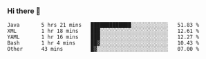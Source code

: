 ### Hi there 👋

<!--
**urzz/urzz** is a ✨ _special_ ✨ repository because its `README.md` (this file) appears on your GitHub profile.

Here are some ideas to get you started:

- 🔭 I’m currently working on ...
- 🌱 I’m currently learning ...
- 👯 I’m looking to collaborate on ...
- 🤔 I’m looking for help with ...
- 💬 Ask me about ...
- 📫 How to reach me: ...
- 😄 Pronouns: ...
- ⚡ Fun fact: ...
-->

<!--START_SECTION:waka-->

```text
Java       5 hrs 21 mins   █████████████░░░░░░░░░░░░   51.83 %
XML        1 hr 18 mins    ███░░░░░░░░░░░░░░░░░░░░░░   12.61 %
YAML       1 hr 16 mins    ███░░░░░░░░░░░░░░░░░░░░░░   12.27 %
Bash       1 hr 4 mins     ██▓░░░░░░░░░░░░░░░░░░░░░░   10.43 %
Other      43 mins         █▓░░░░░░░░░░░░░░░░░░░░░░░   07.00 %
```

<!--END_SECTION:waka-->
